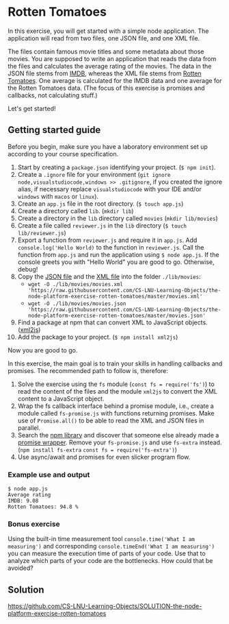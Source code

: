 # Rotten Tomatoes

In this exercise, you will get started with a simple node application. The application will read from two files, one JSON file, and one XML file.

The files contain famous movie titles and some metadata about those movies. You are supposed to write an application that reads the data from the files and calculates the average rating of the movies. The data in the JSON file stems from [IMDB](http://www.imdb.com/), whereas the XML file stems from [Rotten Tomatoes](http://www.rottentomatoes.com/). One average is calculated for the IMDB data and one average for the Rotten Tomatoes data. (The focus of this exercise is promises and callbacks, not calculating stuff.)

Let's get started!

## Getting started guide

Before you begin, make sure you have a laboratory environment set up according to your course specification.

1. Start by creating a `package.json` identifying your project. (`$ npm init`).
1. Create a `.ignore` file for your environment (`git ignore node,visualstudiocode,windows >> .gitignore`, if you created the ignore alias, if necessary replace `visualstudiocode` with your IDE and/or `windows` with `macos` or `linux`).
1. Create an `app.js` file in the root directory. (`$ touch app.js`)
1. Create a directory called `lib`. (`mkdir lib`)
1. Create a directory in the `lib` directory called `movies` (`mkdir lib/movies`)
1. Create a file called `reviewer.js`  in the `lib` directory (`$ touch lib/reviewer.js`)
1. Export a function from `reviewer.js` and require it in `app.js`. Add `console.log('Hello World)` to the function in `reviewer.js`. Call the function from `app.js` and run the application using `$ node app.js`. If the console greets you with "Hello World" you are good to go. Otherwise, debug!
1. Copy the [JSON file](movies.json) and the [XML file](movies.xml) into the folder `./lib/movies`:
    - `wget -O ./lib/movies/movies.xml 'https://raw.githubusercontent.com/CS-LNU-Learning-Objects/the-node-platform-exercise-rotten-tomatoes/master/movies.xml'`
    - `wget -O ./lib/movies/movies.json 'https://raw.githubusercontent.com/CS-LNU-Learning-Objects/the-node-platform-exercise-rotten-tomatoes/master/movies.json'`
1. Find a package at npm that can convert XML to JavaScript objects. ([xml2js](https://www.npmjs.com/package/xml2js))
1. Add the package to your project. (`$ npm install xml2js`)

Now you are good to go.

In this exercise, the main goal is to train your skills in handling callbacks and promises. The recommended path to follow is, therefore:

1. Solve the exercise using the `fs` module (`const fs = require('fs')`) to read the content of the files and the module `xml2js` to convert the XML content to a JavaScript object.
1. Wrap the fs callback interface behind a promise module, i.e., create a module called `fs-promise.js` with functions returning promises. Make use of `Promise.all()` to be able to read the XML and JSON files in parallel.
1. Search the [npm library](https://www.npmjs.com/search?q=fs+promise) and discover that someone else already made a [promise wrapper](https://www.npmjs.com/package/fs-extra). Remove your `fs-promise.js` and use `fs-extra` instead. (`npm install fs-extra` `const fs = require('fs-extra')`)
1. Use async/await and promises for even slicker program flow.

### Example use and output

```shell
$ node app.js
Average rating
IMDB: 9.08
Rotten Tomatoes: 94.8 %
```

### Bonus exercise

Using the built-in time measurement tool `console.time('What I am measuring')` and corresponding `console.timeEnd('What I am measuring')` you can measure the execution time of parts of your code. Use that to analyze which parts of your code are the bottlenecks. How could that be avoided?

## Solution

https://github.com/CS-LNU-Learning-Objects/SOLUTION-the-node-platform-exercise-rotten-tomatoes
